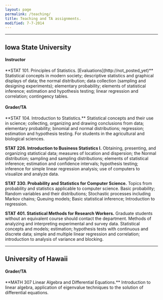 ```yaml
---
layout: page
permalink: /teaching/
title: Teaching and TA assignments.
modified: 7-7-2014
---
```


<hr>

Iowa State University
-------
<h4>Instructor</h4>
**STAT 101. Principles of Statistics. [Evaluations](http://not_posted_yet)**
Statistical concepts in modern society; descriptive statistics and graphical displays of data; the normal distribution; data collection (sampling and designing experiments); elementary probability; elements of statistical inference; estimation and hypothesis testing; linear regression and correlation; contingency tables.

<h4> Grader/TA </h4>
**STAT 104. Introduction to Statistics.**
Statistical concepts and their use in science; collecting, organizing and drawing conclusions from data; elementary probability; binomial and normal distributions; regression; estimation and hypothesis testing. For students in the agricultural and biological sciences. 

**STAT 226. Introduction to Business Statistics I.**
Obtaining, presenting, and organizing statistical data; measures of location and dispersion; the Normal distribution; sampling and sampling distributions; elements of statistical inference; estimation and confidence intervals; hypothesis testing; inference for simple linear regression analysis; use of computers to visualize and analyze data. 

**STAT 330. Probability and Statistics for Computer Science.**
Topics from probability and statistics applicable to computer science. Basic probability; Random variables and their distributions; Stochastic processes including Markov chains; Queuing models; Basic statistical inference; Introduction to regression.

**STAT 401. Statistical Methods for Research Workers.**
Graduate students without an equivalent course should contact the department. Methods of analyzing and interpreting experimental and survey data. Statistical concepts and models; estimation; hypothesis tests with continuous and discrete data; simple and multiple linear regression and correlation; introduction to analysis of variance and blocking.

<hr>

University of Hawaii
-------
<h4> Grader/TA </h4>
**MATH 307 Linear Algebra and Differential Equations.**
Introduction to linear algebra, application of eigenvalue techniques to the solution of differential equations.